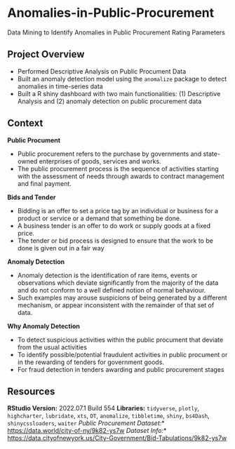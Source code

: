 # Anomalies-in-Public-Procurement
Data Mining to Identify Anomalies in Public Procurement Rating Parameters

## Project Overview
- Performed Descriptive Analysis on Public Procument Data
- Built an anomaly detection model using the `anomalize` package to detect anomalies in time-series data
- Built a R shiny dashboard with two main functionalities: (1) Descriptive Analysis and (2) anomaly detection on public procurement data

## Context 
**Public Procument**
- Public procurement refers to the purchase by governments and state-owned enterprises of goods, services and works.
- The public procurement process is the sequence of activities starting with the assessment of needs through awards to contract management and final payment. <br>

**Bids and Tender**
- Bidding is an offer to set a price tag by an individual or business for a product or service or a demand that something be done. <br>
- A business tender is an offer to do work or supply goods at a fixed price. 
- The tender or bid process is designed to ensure that the work to be done is given out in a fair way

**Anomaly Detection**
- Anomaly detection is the identification of rare items, events or observations which deviate significantly from the majority of the data and do not conform to a well defined notion of normal behaviour. 
- Such examples may arouse suspicions of being generated by a different mechanism, or appear inconsistent with the remainder of that set of data. <br>

**Why Anomaly Detection**
- To detect suspicious activities within the public procument that deviate from the usual activities 
- To identify possible/potential fraudulent activities in public procument or in the rewarding of tenders for government goods. 
- For fraud detection in tenders awarding and public procurement stages

## Resources 
**RStudio Version:** 2022.07.1 Build 554
**Libraries:** `tidyverse`, `plotly`, `highcharter`, `lubridate`, `xts`, `DT`, `anomalize`, `tibbletime`, `shiny`, `bs4Dash`, `shinycssloaders`, `waiter`
*Public Procurement Dataset:** https://data.world/city-of-ny/9k82-ys7w
*Dataset Info:** https://data.cityofnewyork.us/City-Government/Bid-Tabulations/9k82-ys7w
